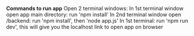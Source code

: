**Commands to run app**
Open 2 terminal windows:
In 1st terminal window open app main directory: run 'npm install'
In 2nd terminal window open /backend: run 'npm install', then 'node app.js'
In 1st terminal: run 'npm run dev', this will give you the localhost link to open app on browser
